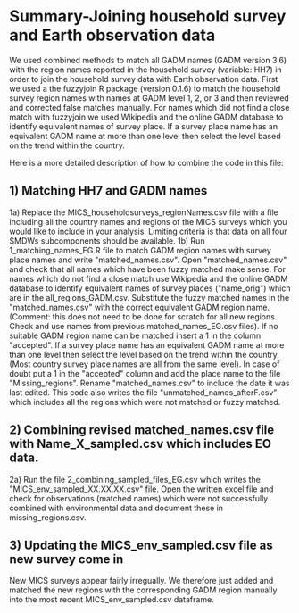 
# Summary-Joining household survey and Earth observation data
We used combined methods to match all GADM names (GADM version 3.6) with the region names reported in the household survey (variable: HH7) in order to join the household survey data with Earth observation data.
First we used a the fuzzyjoin R package (version 0.1.6) to match the household survey region names with names at GADM level 1, 2, or 3 and then reviewed and corrected false matches manually. For names which did not find a close match with fuzzyjoin we used Wikipedia and the online GADM database to identify equivalent names of survey place. If a survey place name has an equivalent GADM name at more than one level then select the level based on the trend within the country.

Here is a more detailed description of how to combine the code in this file:
## 1)	Matching HH7 and GADM names
1a) Replace the MICS_householdsurveys_regionNames.csv file with a file including all the country names and regions of the MICS surveys which you would like to include in your analysis. Limiting criteria is that data on all four SMDWs subcomponents should be available.
1b) Run 1_matching_names_EG.R file to match GADM region names with survey place names and write "matched_names.csv".
Open "matched_names.csv" and check that all names which have been fuzzy matched make sense. For names which do not find a close match use Wikipedia and the online GADM database to identify equivalent names of survey places ("name_orig") which are in the all_regions_GADM.csv. Substitute the fuzzy matched names in the "matched_names.csv" with the correct equivalent GADM region name. (Comment: this does not need to be done for scratch for all new regions. Check and use names from previous matched_names_EG.csv files). If no suitable GADM region name can be matched insert a 1 in the column "accepted". If a survey place name has an equivalent GADM name at more than one level then select the level based on the trend within the country. (Most country survey place names are all from the same level). In case of doubt put a 1 in the "accepted" column and add the place name to the file "Missing_regions". Rename "matched_names.csv" to include the date it was last edited.
This code also writes the file "unmatched_names_afterF.csv" which includes all the regions which were not matched or fuzzy matched. 

## 2)	Combining revised matched_names.csv file with Name_X_sampled.csv which includes EO data.

2a) Run the file 2_combining_sampled_files_EG.csv which writes the "MICS_env_sampled_XX.XX.XX.csv" file. Open the written excel file and check for observations (matched names) which were not successfully combined with environmental data and document these in missing_regions.csv.


 ## 3) Updating the MICS_env_sampled.csv file as new survey come in

 New MICS surveys appear fairly irregually. We therefore just added and matched the new regions with the corresponding GADM region manually into the most recent MICS_env_sampled.csv dataframe.